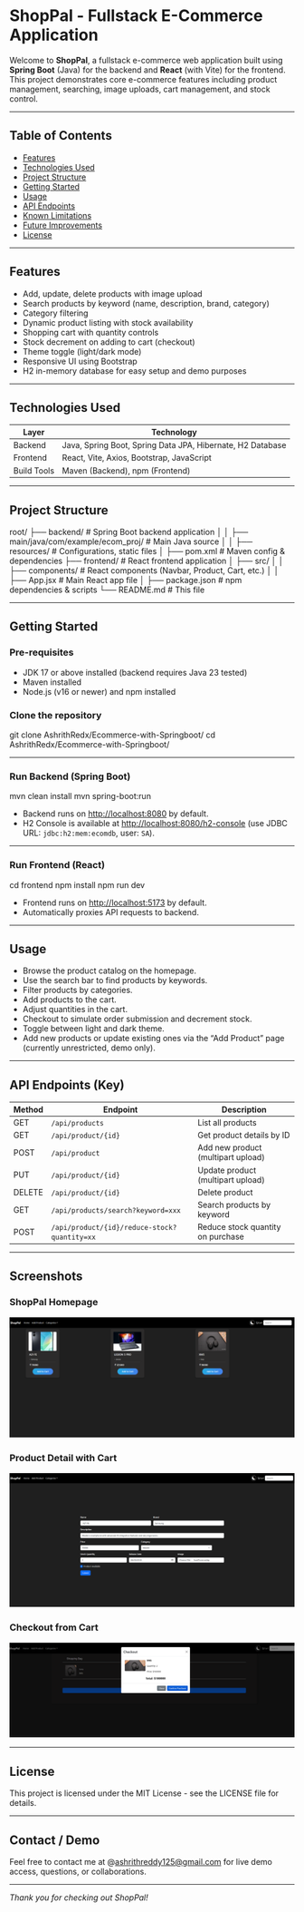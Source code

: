 # ShopPal - Fullstack E-Commerce Application

Welcome to **ShopPal**, a fullstack e-commerce web application built using **Spring Boot** (Java) for the backend and **React** (with Vite) for the frontend.  
This project demonstrates core e-commerce features including product management, searching, image uploads, cart management, and stock control.

---

## Table of Contents

- [Features](#features)  
- [Technologies Used](#technologies-used)  
- [Project Structure](#project-structure)  
- [Getting Started](#getting-started)  
- [Usage](#usage)  
- [API Endpoints](#api-endpoints)  
- [Known Limitations](#known-limitations)  
- [Future Improvements](#future-improvements)  
- [License](#license)

---

## Features

- Add, update, delete products with image upload  
- Search products by keyword (name, description, brand, category)  
- Category filtering  
- Dynamic product listing with stock availability  
- Shopping cart with quantity controls  
- Stock decrement on adding to cart (checkout)  
- Theme toggle (light/dark mode)  
- Responsive UI using Bootstrap  
- H2 in-memory database for easy setup and demo purposes

---

## Technologies Used

| Layer        | Technology               |
|--------------|--------------------------|
| Backend      | Java, Spring Boot, Spring Data JPA, Hibernate, H2 Database |
| Frontend     | React, Vite, Axios, Bootstrap, JavaScript |
| Build Tools  | Maven (Backend), npm (Frontend) |

---

## Project Structure
root/
├── backend/ # Spring Boot backend application
│ │ ├── main/java/com/example/ecom_proj/ # Main Java source
│ │ ├── resources/ # Configurations, static files
│ ├── pom.xml # Maven config & dependencies
├── frontend/ # React frontend application
│ ├── src/
│ │ ├── components/ # React components (Navbar, Product, Cart, etc.)
│ │ ├── App.jsx # Main React app file
│ ├── package.json # npm dependencies & scripts
└── README.md # This file

---

## Getting Started

### Pre-requisites

- JDK 17 or above installed (backend requires Java 23 tested)
- Maven installed
- Node.js (v16 or newer) and npm installed

### Clone the repository
git clone AshrithRedx/Ecommerce-with-Springboot/
cd AshrithRedx/Ecommerce-with-Springboot/

---

### Run Backend (Spring Boot)

mvn clean install
mvn spring-boot:run

- Backend runs on [http://localhost:8080](http://localhost:8080) by default.
- H2 Console is available at [http://localhost:8080/h2-console](http://localhost:8080/h2-console) (use JDBC URL: `jdbc:h2:mem:ecomdb`, user: `SA`).

---

### Run Frontend (React)
cd frontend
npm install
npm run dev


- Frontend runs on [http://localhost:5173](http://localhost:5173) by default.
- Automatically proxies API requests to backend.

---

## Usage

- Browse the product catalog on the homepage.
- Use the search bar to find products by keywords.
- Filter products by categories.
- Add products to the cart.
- Adjust quantities in the cart.
- Checkout to simulate order submission and decrement stock.
- Toggle between light and dark theme.
- Add new products or update existing ones via the “Add Product” page (currently unrestricted, demo only).

---

## API Endpoints (Key)

| Method | Endpoint                     | Description                          |
|--------|------------------------------|------------------------------------|
| GET    | `/api/products`              | List all products                   |
| GET    | `/api/product/{id}`          | Get product details by ID           |
| POST   | `/api/product`               | Add new product (multipart upload) |
| PUT    | `/api/product/{id}`          | Update product (multipart upload)  |
| DELETE | `/api/product/{id}`          | Delete product                     |
| GET    | `/api/products/search?keyword=xxx` | Search products by keyword          |
| POST   | `/api/product/{id}/reduce-stock?quantity=xx` | Reduce stock quantity on purchase     |


---
## Screenshots

### ShopPal Homepage

![ShopPal Homepage Screenshot](assets/Homepage.png)

### Product Detail with Cart

![Product Detail Page](assets/p1.png)

### Checkout from Cart
![Cart Cehckout Page](assets/checkout.png)



---

## License

This project is licensed under the MIT License - see the LICENSE file for details.

---

## Contact / Demo

Feel free to contact me at @ashrithreddy125@gmail.com for live demo access, questions, or collaborations.

---

*Thank you for checking out ShopPal!*



